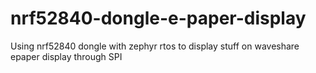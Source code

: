 # nrf52840-dongle-e-paper-display
Using nrf52840 dongle with zephyr rtos to display stuff on waveshare epaper display through SPI
